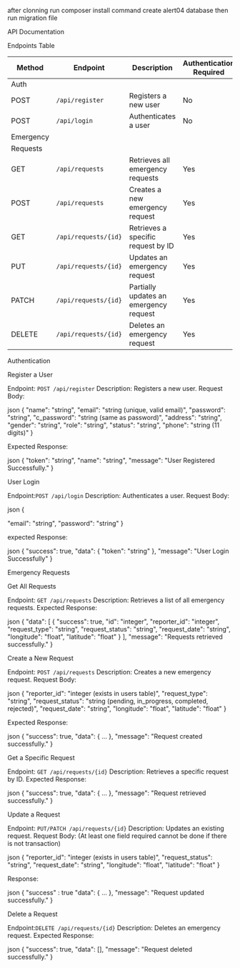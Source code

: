 after clonning run composer install command
create alert04 database then run migration file

API Documentation

Endpoints Table

| Method    | Endpoint             | Description                            | Authentication Required |
| --------- | -------------------- | -------------------------------------- | ----------------------- |
| Auth      |
| POST      | `/api/register`      | Registers a new user                   | No                      |
| POST      | `/api/login`         | Authenticates a user                   | No                      |
| Emergency |
| Requests  |
| GET       | `/api/requests`      | Retrieves all emergency requests       | Yes                     |
| POST      | `/api/requests`      | Creates a new emergency request        | Yes                     |
| GET       | `/api/requests/{id}` | Retrieves a specific request by ID     | Yes                     |
| PUT       | `/api/requests/{id}` | Updates an emergency request           | Yes                     |
| PATCH     | `/api/requests/{id}` | Partially updates an emergency request | Yes                     |
| DELETE    | `/api/requests/{id}` | Deletes an emergency request           | Yes                     |

Authentication

Register a User

Endpoint: `POST /api/register`
Description: Registers a new user.
Request Body:

json
{
"name": "string",
"email": "string (unique, valid email)",
"password": "string",
"c_password": "string (same as password)",
"address": "string",
"gender": "string",
"role": "string",
"status": "string",
"phone": "string (11 digits)"
}

Expected Response:

json
{
"token": "string",
"name": "string",
"message": "User Registered Successfully."
}

User Login

Endpoint:`POST /api/login`
Description: Authenticates a user.
Request Body:

json
{

"email": "string",
"password": "string"
}

expected Response:

json
{
"success": true,
"data": {
"token": "string"
},
"message": "User Login Successfully"
}

Emergency Requests

Get All Requests

Endpoint: `GET /api/requests`
Description: Retrieves a list of all emergency requests.
Expected Response:

json
{
"data": [
{
"success": true,
"id": "integer",
"reporter_id": "integer",
"request_type": "string",
"request_status": "string",
"request_date": "string",
"longitude": "float",
"latitude": "float"
}
],
"message": "Requests retrieved successfully."
}

Create a New Request

Endpoint: `POST /api/requests`
Description: Creates a new emergency request.
Request Body:

json
{
"reporter_id": "integer (exists in users table)",
"request_type": "string",
"request_status": "string (pending, in_progress, completed, rejected)",
"request_date": "string",
"longitude": "float",
"latitude": "float"
}

Expected Response:

json
{
"success": true,
"data": { ... },
"message": "Request created successfully."
}

Get a Specific Request

Endpoint: `GET /api/requests/{id}`
Description: Retrieves a specific request by ID.
Expected Response:

json
{
"success": true,
"data": { ... },
"message": "Request retrieved successfully."
}

Update a Request

Endpoint: `PUT/PATCH /api/requests/{id}`
Description: Updates an existing request.
Request Body: (At least one field required cannot be done if there is not transaction)

json
{
"reporter_id": "integer (exists in users table)",
"request_status": "string",
"request_date": "string",
"longitude": "float",
"latitude": "float"
}

Response:

json
{
"success" : true
"data": { ... },
"message": "Request updated successfully."
}

Delete a Request

Endpoint:`DELETE /api/requests/{id}`
Description: Deletes an emergency request.
Expected Response:

json
{
"success": true,
"data": [],
"message": "Request deleted successfully."
}
